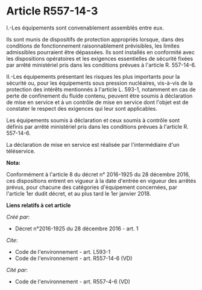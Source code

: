 # Article R557-14-3

I.-Les équipements sont convenablement assemblés entre eux. 

Ils sont munis de dispositifs de protection appropriés lorsque, dans des conditions de fonctionnement raisonnablement
prévisibles, les limites admissibles pourraient être dépassées. Ils sont installés en conformité avec les dispositions
opératoires et les exigences essentielles de sécurité fixées par arrêté ministériel pris dans les conditions prévues à
l'article R. 557-14-6. 

II.-Les équipements présentant les risques les plus importants pour la sécurité ou, pour les équipements sous pression
nucléaires, vis-à-vis de la protection des intérêts mentionnés à l'article L. 593-1, notamment en cas de perte de confinement
du fluide contenu, peuvent être soumis à déclaration de mise en service et à un contrôle de mise en service dont l'objet est
de constater le respect des exigences qui leur sont applicables. 

Les équipements soumis à déclaration et ceux soumis à contrôle sont définis par arrêté ministériel pris dans les conditions
prévues à l'article R. 557-14-6. 

La déclaration de mise en service est réalisée par l'intermédiaire d'un téléservice.

**Nota:**

Conformément à l'article 8 du décret n° 2016-1925 du 28 décembre 2016, ces dispositions entrent en vigueur à la date d'entrée
en vigueur des arrêtés prévus, pour chacune des catégories d'équipement concernées, par l'article 1er dudit décret, et au
plus tard le 1er janvier 2018.

**Liens relatifs à cet article**

_Créé par_:

  - Décret n°2016-1925 du 28 décembre 2016 - art. 1

_Cite_:

  - Code de l'environnement - art. L593-1
  - Code de l'environnement - art. R557-14-6 (VD)

_Cité par_:

  - Code de l'environnement - art. R557-4-6 (VD)
